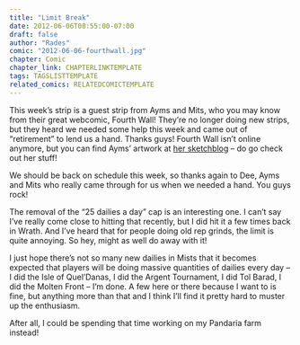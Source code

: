 ```yaml
---
title: "Limit Break"
date: 2012-06-06T08:55:00-07:00
draft: false
author: "Rades"
comic: "2012-06-06-fourthwall.jpg"
chapter: Comic
chapter_link: CHAPTERLINKTEMPLATE
tags: TAGSLISTTEMPLATE
related_comics: RELATEDCOMICTEMPLATE
---
```


This week’s strip is a guest strip from Ayms and Mits, who you may know from their great webcomic, Fourth Wall! They’re no longer doing new strips, but they heard we needed some help this week and came out of “retirement” to lend us a hand. Thanks guys! Fourth Wall isn’t online anymore, but you can find Ayms’ artwork at [her sketchblog](http://lateforwork.wordpress.com/) – do go check out her stuff!


We should be back on schedule this week, so thanks again to Dee, Ayms and Mits who really came through for us when we needed a hand. You guys rock!


The removal of the “25 dailies a day” cap is an interesting one. I can’t say I’ve really come close to hitting that recently, but I did hit it a few times back in Wrath. And I’ve heard that for people doing old rep grinds, the limit is quite annoying. So hey, might as well do away with it! 


I just hope there’s not so many new dailies in Mists that it becomes expected that players will be doing massive quantities of dailies every day – I did the Isle of Quel’Danas, I did the Argent Tournament, I did Tol Barad, I did the Molten Front – I’m done. A few here or there because I want to is fine, but anything more than that and I think I’ll find it pretty hard to muster up the enthusiasm.


After all, I could be spending that time working on my Pandaria farm instead!

